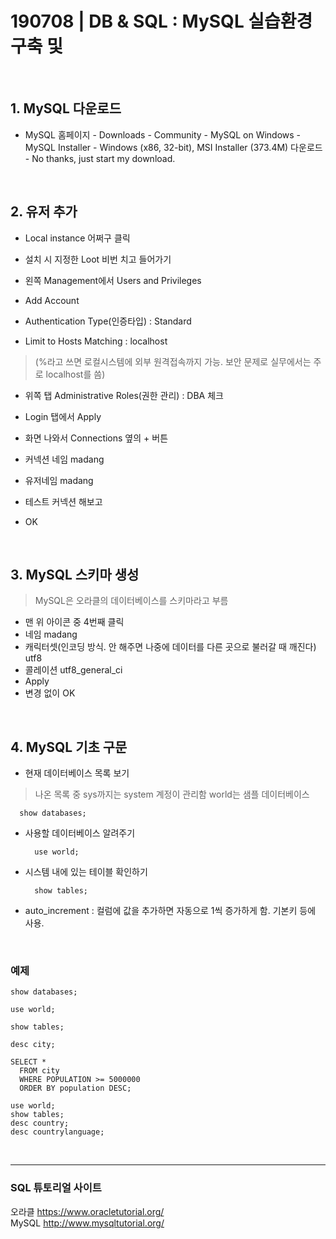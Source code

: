 # 190708 | DB & SQL : MySQL 실습환경 구축 및 

&nbsp;

## 1. MySQL 다운로드

- MySQL 홈페이지 - Downloads - Community - MySQL on Windows - MySQL Installer - Windows (x86, 32-bit), MSI Installer (373.4M) 다운로드 - No thanks, just start my download.

&nbsp;

## 2. 유저 추가

- Local instance 어쩌구 클릭
- 설치 시 지정한 Loot 비번 치고 들어가기

- 왼쪽 Management에서 Users and Privileges
- Add Account
- Authentication Type(인증타입) : Standard 
- Limit to Hosts Matching : localhost 
> (%라고 쓰면 로컬시스템에 외부 원격접속까지 가능. 보안 문제로 실무에서는 주로 localhost를 씀)
- 위쪽 탭 Administrative Roles(권한 관리) : DBA 체크
- Login 탭에서 Apply

- 화면 나와서 Connections 옆의 + 버튼
- 커넥션 네임 madang
- 유저네임 madang
- 테스트 커넥션 해보고
- OK


&nbsp;


## 3. MySQL 스키마 생성
> MySQL은 오라클의 데이터베이스를 스키마라고 부름

- 맨 위 아이콘 중 4번째 클릭
- 네임 madang
- 캐릭터셋(인코딩 방식. 안 해주면 나중에 데이터를 다른 곳으로 불러갈 때 깨진다) utf8
- 콜레이션 utf8_general_ci
- Apply
- 변경 없이 OK


&nbsp;


## 4. MySQL 기초 구문

- 현재 데이터베이스 목록 보기
> 나온 목록 중 sys까지는 system 계정이 관리함
> world는 샘플 데이터베이스

      show databases;


- 사용할 데이터베이스 알려주기

    	use world;


- 시스템 내에 있는 테이블 확인하기

    	show tables;

- auto_increment : 컬럼에 값을 추가하면 자동으로 1씩 증가하게 함. 기본키 등에 사용.


&nbsp;


### 예제

    show databases;

    use world;

    show tables;

    desc city;

    SELECT * 
      FROM city 
      WHERE POPULATION >= 5000000 
      ORDER BY population DESC;

    use world;
    show tables;
    desc country;
    desc countrylanguage;


&nbsp;


***
### SQL 튜토리얼 사이트

오라클 https://www.oracletutorial.org/ <br>
MySQL http://www.mysqltutorial.org/
